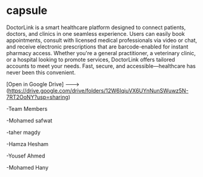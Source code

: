 # capsule

DoctorLink is a smart healthcare platform designed to connect patients, doctors, and clinics in one seamless experience. Users can easily book appointments, consult with licensed medical professionals via video or chat, and receive electronic prescriptions that are barcode-enabled for instant pharmacy access. Whether you're a general practitioner, a veterinary clinic, or a hospital looking to promote services, DoctorLink offers tailored accounts to meet your needs. Fast, secure, and accessible—healthcare has never been this convenient.


[Open in Google Drive] ---> (https://drive.google.com/drive/folders/12W6IqiuVX6UYnNunSWuwz5N-7RT2OoNY?usp=sharing)


-Team Members

-Mohamed safwat

-taher magdy 

-Hamza Hesham

-Yousef Ahmed

-Mohamed Hany
